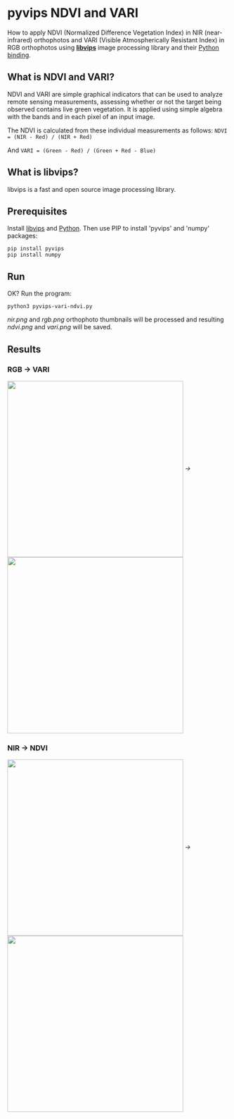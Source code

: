 # pyvips NDVI and VARI

How to apply NDVI (Normalized Difference Vegetation Index) in NIR (near-infrared) orthophotos and VARI (Visible Atmospherically Resistant Index) in RGB orthophotos using **[libvips](https://libvips.github.io/libvips/)** image processing library and their [Python binding](https://github.com/libvips/pyvips).

## What is NDVI and VARI?

NDVI and VARI are simple graphical indicators that can be used to analyze remote sensing measurements, assessing whether or not the target being observed contains live green vegetation. It is applied using simple algebra with the bands and in each pixel of an input image.

The NDVI is calculated from these individual measurements as follows: `NDVI = (NIR - Red) / (NIR + Red)`

And `VARI = (Green - Red) / (Green + Red - Blue)`

## What is libvips?

libvips is a fast and open source image processing library.

## Prerequisites

Install [libvips](https://libvips.github.io/libvips/install.html) and [Python](https://www.python.org/). Then use PIP to install 'pyvips' and 'numpy' packages:

```
pip install pyvips
pip install numpy
```

## Run

OK? Run the program:

```
python3 pyvips-vari-ndvi.py
```

_nir.png_ and _rgb.png_ orthophoto thumbnails will be processed and resulting _ndvi.png_ and _vari.png_ will be saved.

## Results

### RGB → VARI
<img src="https://github.com/dirceup/pyvips-NDVI-and-VARI/blob/master/rgb.png" width="400" valign="middle" /> *→* <img src="https://github.com/dirceup/pyvips-NDVI-and-VARI/blob/master/vari.png" width="400" valign="middle" />

### NIR → NDVI
<img src="https://github.com/dirceup/pyvips-NDVI-and-VARI/blob/master/nir.png" width="400" valign="middle" /> *→* <img src="https://github.com/dirceup/pyvips-NDVI-and-VARI/blob/master/ndvi.png" width="400" valign="middle" />
